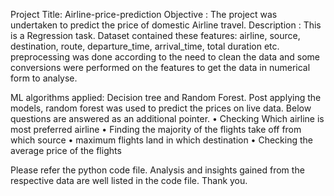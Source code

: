 Project Title: Airline-price-prediction
Objective : The project was undertaken to predict the price of domestic Airline travel.
Description : 
This is a Regression task.
Dataset contained these features: airline, source, destination, route, departure_time, arrival_time, total duration etc.
preprocessing was done according to the need to clean the data and some conversions were performed on the features to get the data in numerical form to analyse.

ML algorithms applied: Decision tree and Random Forest.
Post applying the models, random forest was used to predict the prices on live data.
Below questions are answered as an additional pointer.
•	Checking Which airline is most preferred airline
•	Finding the majority of the flights take off from which source
•	maximum flights land in which destination
•	Checking the average price of the flights

Please refer the python code file. Analysis and insights gained from the respective data are well listed in the code file.
Thank you.


